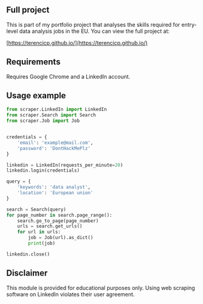 ## Full project
This is part of my portfolio project that analyses the skills required for entry-level data analysis jobs in the EU. You can view the full project at:

[https://terencicp.github.io/](https://terencicp.github.io/)

## Requirements
Requires Google Chrome and a LinkedIn account.

## Usage example
```python
from scraper.LinkedIn import LinkedIn
from scraper.Search import Search
from scraper.Job import Job


credentials = {
    'email': 'example@mail.com',
    'password': 'DontHackMePlz'
}

linkedin = LinkedIn(requests_per_minute=20)
linkedin.login(credentials)

query = {
    'keywords': 'data analyst',
    'location': 'European union'
}

search = Search(query)
for page_number in search.page_range():
    search.go_to_page(page_number)
    urls = search.get_urls()
    for url in urls:
        job = Job(url).as_dict()
        print(job)

linkedin.close()
```

## Disclaimer
This module is provided for educational purposes only.
Using web scraping software on LinkedIn violates their user agreement.
